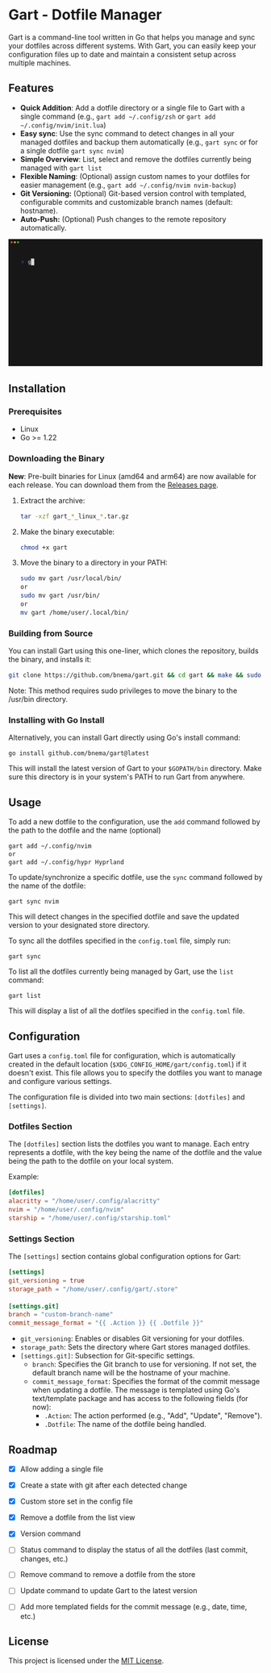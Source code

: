 # Gart - Dotfile Manager

Gart is a command-line tool written in Go that helps you manage and sync your dotfiles across different systems. With Gart, you can easily keep your configuration files up to date and maintain a consistent setup across multiple machines.

## Features
- **Quick Addition**: Add a dotfile directory or a single file to Gart with a single command (e.g., `gart add ~/.config/zsh` or `gart add ~/.config/nvim/init.lua`)
- **Easy sync**: Use the sync command to detect changes in all your managed dotfiles and backup them automatically (e.g., `gart sync` or for a single dotfile `gart sync nvim`)
- **Simple Overview**: List, select and remove the dotfiles currently being managed with `gart list`
- **Flexible Naming**: (Optional) assign custom names to your dotfiles for easier management (e.g., `gart add ~/.config/nvim nvim-backup`)
- **Git Versioning:** (Optional) Git-based version control with templated, configurable commits and customizable branch names (default: hostname).
- **Auto-Push:** (Optional) Push changes to the remote repository automatically.

![Demo Deploy](assets/demo.gif?raw=true)

## Installation

### Prerequisites

- Linux
- Go >= 1.22

### Downloading the Binary

**New**: Pre-built binaries for Linux (amd64 and arm64) are now available for each release. You can download them from the [Releases page](https://github.com/bnema/gart/releases).
1. Extract the archive:
   ```bash
   tar -xzf gart_*_linux_*.tar.gz
   ```
2. Make the binary executable:
   ```bash
   chmod +x gart
   ```
3. Move the binary to a directory in your PATH:
   ```bash
   sudo mv gart /usr/local/bin/
   or
   sudo mv gart /usr/bin/
   or
   mv gart /home/user/.local/bin/
   ```

###  Building from Source

You can install Gart using this one-liner, which clones the repository, builds the binary, and installs it:
```bash
git clone https://github.com/bnema/gart.git && cd gart && make && sudo make install
```
   Note: This method requires sudo privileges to move the binary to the /usr/bin directory.

### Installing with Go Install
Alternatively, you can install Gart directly using Go's install command:
```
go install github.com/bnema/gart@latest
```
This will install the latest version of Gart to your `$GOPATH/bin` directory. Make sure this directory is in your system's PATH to run Gart from anywhere.

## Usage

To add a new dotfile to the configuration, use the `add` command followed by the path to the dotfile and the name (optional)
```
gart add ~/.config/nvim
or
gart add ~/.config/hypr Hyprland
```

To update/synchronize a specific dotfile, use the `sync` command followed by the name of the dotfile:
```
gart sync nvim
```
This will detect changes in the specified dotfile and save the updated version to your designated store directory.

To sync all the dotfiles specified in the `config.toml` file, simply run:
```
gart sync
```

To list all the dotfiles currently being managed by Gart, use the `list` command:
```
gart list
```
This will display a list of all the dotfiles specified in the `config.toml` file.

## Configuration

Gart uses a `config.toml` file for configuration, which is automatically created in the default location (`$XDG_CONFIG_HOME/gart/config.toml`) if it doesn't exist. This file allows you to specify the dotfiles you want to manage and configure various settings.

The configuration file is divided into two main sections: `[dotfiles]` and `[settings]`.

### Dotfiles Section

The `[dotfiles]` section lists the dotfiles you want to manage. Each entry represents a dotfile, with the key being the name of the dotfile and the value being the path to the dotfile on your local system.

Example:

```toml
[dotfiles]
alacritty = "/home/user/.config/alacritty"
nvim = "/home/user/.config/nvim"
starship = "/home/user/.config/starship.toml"
```

### Settings Section

The `[settings]` section contains global configuration options for Gart:

```toml
[settings]
git_versioning = true
storage_path = "/home/user/.config/gart/.store"

[settings.git]
branch = "custom-branch-name"
commit_message_format = "{{ .Action }} {{ .Dotfile }}"
```

- `git_versioning`: Enables or disables Git versioning for your dotfiles.
- `storage_path`: Sets the directory where Gart stores managed dotfiles.
- `[settings.git]`: Subsection for Git-specific settings.
  - `branch`: Specifies the Git branch to use for versioning. If not set, the default branch name will be the hostname of your machine.
  - `commit_message_format`: Specifies the format of the commit message when updating a dotfile. The message is templated using Go's text/template package and has access to the following fields (for now):
    - `.Action`: The action performed (e.g., "Add", "Update", "Remove").
    - `.Dotfile`: The name of the dotfile being handled.

## Roadmap
- [x] Allow adding a single file
- [x] Create a state with git after each detected change
- [x] Custom store set in the config file
- [x] Remove a dotfile from the list view
- [x] Version command
- [ ] Status command to display the status of all the dotfiles (last commit, changes, etc.)
- [ ] Remove command to remove a dotfile from the store
- [ ] Update command to update Gart to the latest version
- [ ] Add more templated fields for the commit message (e.g., date, time, etc.)


## License

This project is licensed under the [MIT License](LICENSE).
